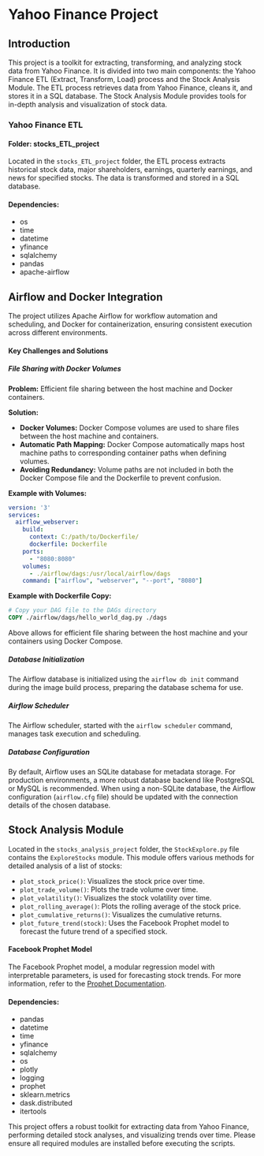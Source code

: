 # Yahoo Finance Project

## Introduction

This project is a toolkit for extracting, transforming, and analyzing stock data from Yahoo Finance. It is divided into two main components: the Yahoo Finance ETL (Extract, Transform, Load) process and the Stock Analysis Module. The ETL process retrieves data from Yahoo Finance, cleans it, and stores it in a SQL database. The Stock Analysis Module provides tools for in-depth analysis and visualization of stock data.

### Yahoo Finance ETL

#### Folder: stocks_ETL_project

Located in the `stocks_ETL_project` folder, the ETL process extracts historical stock data, major shareholders, earnings, quarterly earnings, and news for specified stocks. The data is transformed and stored in a SQL database.

#### Dependencies:

- os
- time
- datetime
- yfinance
- sqlalchemy
- pandas
- apache-airflow

## Airflow and Docker Integration

The project utilizes Apache Airflow for workflow automation and scheduling, and Docker for containerization, ensuring consistent execution across different environments.

#### Key Challenges and Solutions

##### File Sharing with Docker Volumes

**Problem:** Efficient file sharing between the host machine and Docker containers.

**Solution:**
- **Docker Volumes:** Docker Compose volumes are used to share files between the host machine and containers.
- **Automatic Path Mapping:** Docker Compose automatically maps host machine paths to corresponding container paths when defining volumes.
- **Avoiding Redundancy:** Volume paths are not included in both the Docker Compose file and the Dockerfile to prevent confusion.

**Example with Volumes:**
```yaml
version: '3'
services:
  airflow_webserver:
    build:
      context: C:/path/to/Dockerfile/
      dockerfile: Dockerfile
    ports:
      - "8080:8080"
    volumes:
      - ./airflow/dags:/usr/local/airflow/dags
    command: ["airflow", "webserver", "--port", "8080"]
```

**Example with Dockerfile Copy:**
```Dockerfile
# Copy your DAG file to the DAGs directory
COPY ./airflow/dags/hello_world_dag.py ./dags
```

Above allows for efficient file  sharing between the host machine and your containers using Docker Compose.

##### Database Initialization

The Airflow database is initialized using the `airflow db init` command during the image build process, preparing the database schema for use.

##### Airflow Scheduler

The Airflow scheduler, started with the `airflow scheduler` command, manages task execution and scheduling.

##### Database Configuration

By default, Airflow uses an SQLite database for metadata storage. For production environments, a more robust database backend like PostgreSQL or MySQL is recommended. When using a non-SQLite database, the Airflow configuration (`airflow.cfg` file) should be updated with the connection details of the chosen database.

## Stock Analysis Module

Located in the `stocks_analysis_project` folder, the `StockExplore.py` file contains the `ExploreStocks` module. This module offers various methods for detailed analysis of a list of stocks:

- `plot_stock_price()`: Visualizes the stock price over time.
- `plot_trade_volume()`: Plots the trade volume over time.
- `plot_volatility()`: Visualizes the stock volatility over time.
- `plot_rolling_average()`: Plots the rolling average of the stock price.
- `plot_cumulative_returns()`: Visualizes the cumulative returns.
- `plot_future_trend(stock)`: Uses the Facebook Prophet model to forecast the future trend of a specified stock.

#### Facebook Prophet Model

The Facebook Prophet model, a modular regression model with interpretable parameters, is used for forecasting stock trends. For more information, refer to the [Prophet Documentation](https://facebook.github.io/prophet/).

#### Dependencies:

- pandas
- datetime
- time
- yfinance
- sqlalchemy
- os
- plotly
- logging
- prophet
- sklearn.metrics
- dask.distributed
- itertools

This project offers a robust toolkit for extracting data from Yahoo Finance, performing detailed stock analyses, and visualizing trends over time. Please ensure all required modules are installed before executing the scripts.
